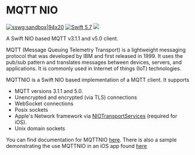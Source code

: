 # MQTT NIO

[![sswg:sandbox|94x20](https://img.shields.io/badge/sswg-sandbox-lightgrey.svg)](https://github.com/swift-server/sswg/blob/master/process/incubation.md#sandbox-level)
[<img src="https://img.shields.io/badge/swift-5.7-brightgreen.svg" alt="Swift 5.7" />](https://swift.org)
[<img src="https://github.com/adam-fowler/mqtt-nio/workflows/CI/badge.svg" />](https://github.com/adam-fowler/mqtt-nio/workflows/CI/badge.svg)

A Swift NIO based MQTT v3.1.1 and v5.0 client.

MQTT (Message Queuing Telemetry Transport) is a lightweight messaging protocol that was developed by IBM and first released in 1999. It uses the pub/sub pattern and translates messages between devices, servers, and applications. It is commonly used in Internet of things (IoT) technologies.

MQTTNIO is a Swift NIO based implementation of a MQTT client. It supports
- MQTT versions 3.1.1 and 5.0.
- Unencrypted and encrypted (via TLS) connections
- WebSocket connections
- Posix sockets
- Apple's Network framework via [NIOTransportServices](https://github.com/apple/swift-nio-transport-services) (required for iOS).
- Unix domain sockets

You can find documentation for MQTTNIO
[here](https://swift-server-community.github.io/mqtt-nio/documentation/mqttnio/). There is also a sample demonstrating the use MQTTNIO in an iOS app found [here](https://github.com/adam-fowler/EmCuTeeTee)
